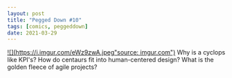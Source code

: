 ```yaml
---
layout: post
title: "Pegged Down #10"
tags: [comics, peggeddown]
date: 2021-03-29
---
```

<!-- #91 -->
[![](https://i.imgur.com/eWz9zwA.jpeg"source: imgur.com")](https://i.imgur.com/eWz9zwA.jpeg)
Why is a cyclops like KPI's? How do centaurs fit into human-centered design? What is the golden fleece of agile projects?
